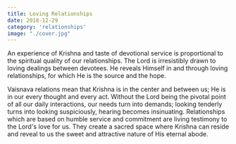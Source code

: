 ```yaml
---
title: Loving Relationships
date: 2018-12-29
category: 'relationships'
image: "./cover.jpg"
---
```


An experience of Krishna and taste of devotional service is proportional to the spiritual quality of our relationships. The Lord is irresistibly drawn to loving dealings between devotees. He reveals Himself in and through loving relationships, for which He is the source and the hope.

Vaisnava relations mean that Krishna is in the center and between us; He is in our every thought and every act. Without the Lord being the pivotal point of all our daily interactions, our needs turn into demands; looking tenderly turns into looking suspiciously, hearing becomes insinuating. Relationships which are based on humble service and commitment are living testimony to the Lord's love for us. They create a sacred space where Krishna can reside and reveal to us the sweet and attractive nature of His eternal abode.